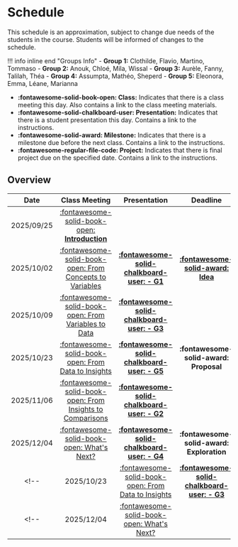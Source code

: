 # Schedule

This schedule is an approximation, subject to change due needs of the students in the course. Students will be informed of changes to the schedule.

!!! info inline end "Groups Info"
    - **Group 1:** Clothilde, Flavio, Martino, Tommaso
    - **Group 2:** Anouk, Chloé, Mila, Wissal
    - **Group 3:** Aurèle, Fanny, Talilah, Théa
    - **Group 4:** Assumpta, Mathéo, Sheperd
    - **Group 5:** Eleonora, Emma, Léane, Marianna

- **:fontawesome-solid-book-open: Class:** Indicates that there is a class meeting this day. Also contains a link to the class meeting materials.
- **:fontawesome-solid-chalkboard-user: Presentation:** Indicates that there is a student presentation this day. Contains a link to the instructions.
- **:fontawesome-solid-award: Milestone:** Indicates that there is a milestone due before the next class. Contains a link to the instructions.
- **:fontawesome-regular-file-code: Project:** Indicates that there is final project due on the specified date. Contains a link to the instructions.


## Overview

| Date       | Class Meeting | Presentation                                                               | Deadline |
| :-:        |:-:            | :-:                                                                        | :-:      |
| 2025/09/25 | [:fontawesome-solid-book-open: **Introduction**](modules/introduction.md)                |                                                                            |          |
| 2025/10/02 | [:fontawesome-solid-book-open: From Concepts to Variables](modules/variables.md)       |[**:fontawesome-solid-chalkboard-user: - G1**](activities/participation.md) | [**:fontawesome-solid-award: Idea**](activities/milestone-1.md)     |
| 2025/10/09 | [:fontawesome-solid-book-open: From Variables to Data](modules/data.md)                |[**:fontawesome-solid-chalkboard-user: - G3**](activities/participation.md) | |
| 2025/10/23 | [:fontawesome-solid-book-open: From Data to Insights](/modules/exploration-1.md)       |[**:fontawesome-solid-chalkboard-user: - G5**](activities/participation.md) | **:fontawesome-solid-award: Proposal** |
| 2025/11/06 | [:fontawesome-solid-book-open: From Insights to Comparisons](modules/exploration-2.md) |[**:fontawesome-solid-chalkboard-user: - G2**](activities/participation.md) | |
| 2025/12/04 | [:fontawesome-solid-book-open: What's Next?](modules/next.md)                          |[**:fontawesome-solid-chalkboard-user: - G4**](activities/participation.md)                                                                           | **:fontawesome-solid-award: Exploration** |
<!-- | 2025/10/23 | [:fontawesome-solid-book-open: From Data to Insights](/modules/exploration-1.md)       |[**:fontawesome-solid-chalkboard-user: - G3**](activities/participation.md) | [**:fontawesome-solid-award: Proposal**](https://colab.research.google.com/github/mickaeltemporao/data-analysis/blob/main/materials/assignment-2.ipynb)     | -->
<!-- | 2025/12/04 | [:fontawesome-solid-book-open: What's Next?](modules/next.md)                        |                                                                            | [**:fontawesome-solid-award: Exploration**](https://colab.research.google.com/github/mickaeltemporao/data-analysis/blob/main/materials/assignment-3.ipynb) | -->

<!-- ### Second Semester -->
<!---->
<!-- | Date       | Class Meeting | Presentation                                                               | Deadline | -->
<!-- | :-:        | :-:           | :-:                                                                        | :-:      | -->
<!-- | 2025/02/05 | [:fontawesome-solid-book-open: From Comparisons to Transformations](modules/wrangling.md) |                                                                            |          | -->
<!-- | 2025/02/19 | [:fontawesome-solid-book-open: From Transformations to Models](modules/modeling.md) | [**:fontawesome-solid-chalkboard-user: - G1**](activities/participation.md/#s2-the-group-presenting) | [**:fontawesome-solid-award: Update**](activities/m4-analysis.md)     | -->
<!-- | 2025/02/26 | [:fontawesome-solid-book-open: From Models to Predictions](modules/inference.md) | [**:fontawesome-solid-chalkboard-user: - G2**](activities/participation.md/#s2-the-group-presenting) | | -->
<!-- | 2025/03/12 | [:fontawesome-solid-book-open: From Predictions to Explanations](modules/explanation.md) |[**:fontawesome-solid-chalkboard-user: - G3**](activities/participation.md/#s2-the-group-presenting) |  | -->
<!-- | 2025/03/19 | [:fontawesome-solid-book-open: From Explanations to Communication](modules/communication.md) |[**:fontawesome-solid-chalkboard-user: - G4**](activities/participation.md/#s2-the-group-presenting) | | -->
<!-- | 2025/03/26 | :fontawesome-solid-book-open: From Communication to Publication |                                                                            | | -->
<!-- | 2025/04/15 | |                                                                            | [**:fontawesome-regular-file-code: Project**](activities/project.md)| -->
<!---->
<!-- **:fontawesome-solid-award: Modeling** -->
<!-- analysis.md -->
<!-- modeling.md -->
<!-- inference.md -->
<!-- communication.md -->
<!-- publication.md -->

<!-- From Comparisons to Patterns -->
<!-- From Comparisons to Trends -->
<!--  From Data to Summaries -->
<!--  From Concepts to Variables -->
<!-- From Transformation to Models -->
<!-- From Models to Inference -->
<!-- From Inference to Intuition -->
<!-- From Intuition to Communication -->
<!-- From Communication to Publication -->

<!-- | Date       | Module                             | Class                                                      | Presentation                                                                   | Deadline                                  | -->
<!-- | :-:        | :-:                                | :-:                                                        | :-:                                                                            | :-:                                       | -->
<!-- | 2022/01/14 | Wrangling Survey Data I            | [:fontawesome-solid-book-open:](modules/management-1.md) |                                                                                |                                           | -->
<!-- | 2022/01/21 | Wrangling Survey Data II           | :fontawesome-solid-book-open:                            | [**:fontawesome-solid-chalkboard-user: - G2**](activities/participation.md) |                                           | -->
<!-- | 2022/01/28 | Wrangling Survey Data III          | :fontawesome-solid-book-open:                            | [**:fontawesome-solid-chalkboard-user: - G1**](activities/participation.md) |                                           | -->
<!-- | 2022/02/04 | Modeling I                         | :fontawesome-solid-book-open:                            | [**:fontawesome-solid-chalkboard-user: - G3**](activities/participation.md) | **:fontawesome-solid-award: Analysis**    | -->
<!-- | 2022/02/11 | Modeling II                        | :fontawesome-solid-book-open:                            |                                                                                |                                           | -->
<!-- | 2022/02/18 | Modeling III                       | :fontawesome-solid-book-open:                            | [**:fontawesome-solid-chalkboard-user: - G4**](activities/participation.md) |                                           | -->
<!-- | 2022/02/25 | :fontawesome-solid-umbrella-beach: |                                                            |                                                                                |                                           | -->
<!-- | 2022/03/04 | Inference I                        | :fontawesome-solid-book-open:                            | [**:fontawesome-solid-chalkboard-user: - G2**](activities/participation.md) |                                           | -->
<!-- | 2022/03/11 | Inference II                       | :fontawesome-solid-book-open:                            | [**:fontawesome-solid-chalkboard-user: - G1**](activities/participation.md) | **:fontawesome-solid-award: Modeling**    | -->
<!-- | 2022/03/18 | Inference III                      | :fontawesome-solid-book-open:                            |                                                                                |                                           | -->
<!-- | 2022/03/25 | Communication I                    | :fontawesome-solid-book-open:                            | [**:fontawesome-solid-chalkboard-user: - G3**](activities/participation.md) |                                           | -->
<!-- | 2022/04/01 | Communication II                   | :fontawesome-solid-book-open:                            | [**:fontawesome-solid-chalkboard-user: - G4**](activities/participation.md) |                                           | -->
<!-- | 2022/04/10 | **Paper Deadline**                 |                                                            |                                                                                | **:fontawesome-regular-file-code: Paper** | -->

<!-- [](modules/programming-2.md)  -->
<!-- [](modules/programming-3.md) -->
<!-- [](modules/exploration-1.md) -->
<!-- [](modules/exploration-2.md)  -->
<!-- [](modules/exploration-4.md)  -->
<!-- [](modules/exploration-5.md)  -->

